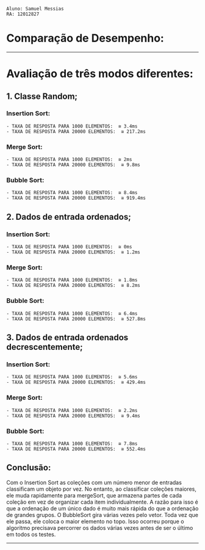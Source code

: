 ```
Aluno: Samuel Messias
RA: 12012827

```

# Comparação de Desempenho:

---

# Avaliação de três modos diferentes:

## 1. Classe Random;

### Insertion Sort:

    - TAXA DE RESPOSTA PARA 1000 ELEMENTOS:  ≅ 3.4ms
    - TAXA DE RESPOSTA PARA 20000 ELEMENTOS:  ≅ 217.2ms

### Merge Sort:

    - TAXA DE RESPOSTA PARA 1000 ELEMENTOS:  ≅ 2ms
    - TAXA DE RESPOSTA PARA 20000 ELEMENTOS:  ≅ 9.8ms

### Bubble Sort:

    - TAXA DE RESPOSTA PARA 1000 ELEMENTOS:  ≅ 8.4ms
    - TAXA DE RESPOSTA PARA 20000 ELEMENTOS:  ≅ 919.4ms

## 2. Dados de entrada ordenados;

### Insertion Sort:

    - TAXA DE RESPOSTA PARA 1000 ELEMENTOS:  ≅ 0ms
    - TAXA DE RESPOSTA PARA 20000 ELEMENTOS:  ≅ 1.2ms

### Merge Sort:

    - TAXA DE RESPOSTA PARA 1000 ELEMENTOS:  ≅ 1.8ms
    - TAXA DE RESPOSTA PARA 20000 ELEMENTOS:  ≅ 8.2ms

### Bubble Sort:

    - TAXA DE RESPOSTA PARA 1000 ELEMENTOS:  ≅ 6.4ms
    - TAXA DE RESPOSTA PARA 20000 ELEMENTOS:  ≅ 527.8ms

## 3. Dados de entrada ordenados decrescentemente;

### Insertion Sort:

    - TAXA DE RESPOSTA PARA 1000 ELEMENTOS:  ≅ 5.6ms
    - TAXA DE RESPOSTA PARA 20000 ELEMENTOS:  ≅ 429.4ms

### Merge Sort:

    - TAXA DE RESPOSTA PARA 1000 ELEMENTOS:  ≅ 2.2ms
    - TAXA DE RESPOSTA PARA 20000 ELEMENTOS:  ≅ 9.4ms

### Bubble Sort:

    - TAXA DE RESPOSTA PARA 1000 ELEMENTOS:  ≅ 7.8ms
    - TAXA DE RESPOSTA PARA 20000 ELEMENTOS:  ≅ 552.4ms

## Conclusão:

Com o Insertion Sort as coleções com um número menor de entradas classificam um objeto por vez. No entanto, ao classificar coleções maiores, ele muda rapidamente para mergeSort, que armazena partes de cada coleção em vez de organizar cada item individualmente. A razão para isso é que a ordenação de um único dado é muito mais rápida do que a ordenação de grandes grupos. O BubbleSort gira várias vezes pelo vetor. Toda vez que ele passa, ele coloca o maior elemento no topo. Isso ocorreu porque o algoritmo precisava percorrer os dados várias vezes antes de ser o último em todos os testes.

---
